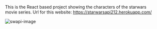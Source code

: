 This is the React based project showing the characters of the starwars movie series.
Url for this website: https://starwarsapi212.herokuapp.com/


![swapi-image](https://user-images.githubusercontent.com/71185788/157292451-406f27be-b9d5-4e45-a76b-113b5f6934eb.png)

